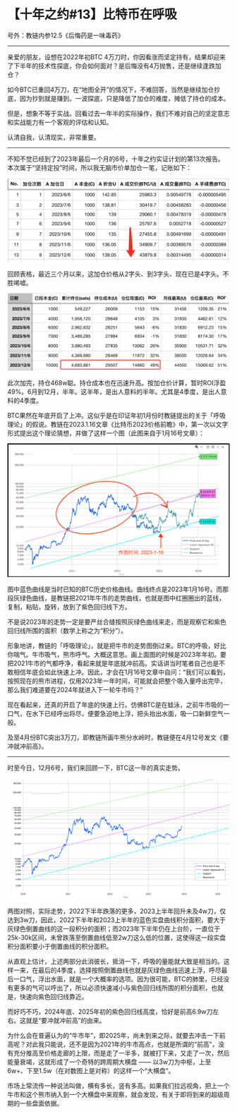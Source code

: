 # 【十年之约#13】比特币在呼吸 #

号外：教链内参12.5《后悔药是一味毒药》

* * *

亲爱的朋友，设想在2022年初BTC 4万刀时，你因看涨而坚定持有，结果却迎来了下半年的技术性探底，你会如何面对？是后悔没有4万抛售，还是继续逢跌加仓？

如今BTC已重回4万刀，在“地图全开”的情况下，不难回答，当然是继续加仓抄底，因为抄到就是赚到。一波探底，只是降低了加仓的难度，摊低了持仓的成本。

但是，想象不等于实战。回看过去一年半的实际操作，我们不难对自己的坚定意志和实战能力有一个客观的评估和认知。

认清自我，认清现实，非常重要。

* * *

不知不觉已经到了2023年最后一个月的6号，十年之约实证计划的第13次报告。本次属于“坚持定投”时间，所以我无脑市价单加仓一笔，记账如下：

![](2023-12-06-A01.png)

回顾表格，最近三个月以来，这加仓价格从2字头、到3字头、现在已是4字头。不胜唏嘘。

![](2023-12-06-A02.png)

此次加完，持仓468w聪。持仓成本也在迅速升高。按加仓价计算，暂时ROI浮盈49%。6月到12月，半年。这半年，是出人意料的半年。尤其是4季度，是出人意料的4季度。

BTC果然在年底开启了上冲。这似乎是在印证年初1月份时教链提出的关于「呼吸理论」的假说。教链在2023.1.16文章《比特币2023价格前瞻》中，第一次以文字形式提出这个理论猜想，并做了这样一个图（此图来自于1月16号文章）：

![](2023-12-06-A03.png)

图中蓝色曲线是当时已知的BTC历史价格曲线。曲线终点是2023年1月16号。而那段灰绿色曲线，是教链把2021年牛市的走势曲线，也就是图中红圈圈出的蓝线，复制，粘贴，旋转，放到了紫色回归线下方。

不是说2023年的走势一定是要严丝合缝按照灰绿色曲线来走，而是观察它和紫色回归线所围的面积（数学上称之为“积分”）。

形象地讲，教链的「呼吸理论」，就是把牛市的走势图倒过来。BTC的呼吸，好比你喘气。牛市吸气，熊市呼气。大概这意思。画上面图的时候是2023年年初。要把2021牛市的气都呼净，看起来就是年底就冲前高。实话讲当时笔者自己也是不敢相信年底会如此快速上冲。因此，才会在1月16号文章中自问：“我们可以看到，按照现在的熊市进程，仅用2023年一年时间，可能就会把整个吸入量呼出完毕，那么我们难道要在2024年就进入下一轮牛市吗？”

现在看起来，还真的开启了年底的快速上行。仿佛BTC是在蛙泳，之前牛市吸的一口气，在水下已经呼出将尽，便要急迫地上浮，把头抬出水面，吸一口新鲜空气一般。

及至4月份BTC突出3万刀，即教链所画牛熊分水岭时，教链便在4月12号发文《要冲就冲前高》。

* * *

时至今日，12月6号，我们来回顾一下，BTC这一年的真实走势。

![](2023-12-06-A04.png)

两图对照，实际走势，2022下半年跌落的更多，2023上半年回升未及4w刀，仅达到3w刀，因此，2022下半年和2023上半年的蓝色实盘曲线积分面积，要大于灰绿色倒置曲线的这一段积分的面积；而2023年下半年仍在上台阶，一直位于25k-30k区间，未曾跌落至倒置曲线低至2w刀这么低的位置，这使得这一段实盘积分面积要小于倒置曲线的积分面积。

从直观上估计，上述两部分此消彼长，抵消一下，呼吸的量能就大致是相当的。这样一来，在最后的4季度，选择按照倒置曲线也就是灰绿色曲线迅速上浮，呼尽最后一口气，浮出水面，就是一个大概率的选项。因为很可能，BTC的肺里，已经没有更多的气可以呼出了，所以必须快速减小与紫色回归线所围的积分面积，也就是，快速向紫色回归线靠近。

而好巧不巧，2024年底、2025年初的紫色回归线高度，恰好是前高6.9w刀左右。这就是“要冲就冲前高”的由来。

为什么会在普遍认为的“牛市年”，即2025年，尚未到来之际，就要去冲击一下前高呢？对此我只能说，还不是因为2021年的牛市高点，也就是所谓的“前高”，没有充分推高至价格走廊的上限，而是走了一半多，就被打下来，又走了一次，然后能量衰竭，这就形成了一个奇特的跨周期大横盘 —— 以3w刀为中枢，上至6w+、下至1.5w（在对数图上是对称）的这样一个“大横盘”。

市场上常流传一种说法叫做，横有多长，竖有多高。如果我们拉远视角，把上一个牛市和这个熊市纳入到一个大横盘中来观察，就会发现，有关于即将到来的超级周期的一些盘面依据。

